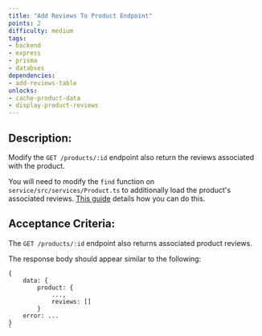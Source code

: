 ```yaml
---
title: "Add Reviews To Product Endpoint"
points: 2
difficulty: medium
tags: 
- backend
- express
- prisma
- databses
dependencies:
- add-reviews-table
unlocks:
- cache-product-data
- display-product-reviews
---
```


## Description:

Modify the `GET /products/:id` endpoint also return the reviews associated with the product.

You will need to modify the `find` function on `service/src/services/Product.ts` to additionally load the product's associated reviews. [This guide](https://www.prisma.io/docs/concepts/components/prisma-client/relation-queries) details how you can do this.

## Acceptance Criteria:

The `GET /products/:id` endpoint also returns associated product reviews.

The response body should appear similar to the following:

```
{
    data: {
        product: {
            ...,
            reviews: []
        }
    error: ...
}
`